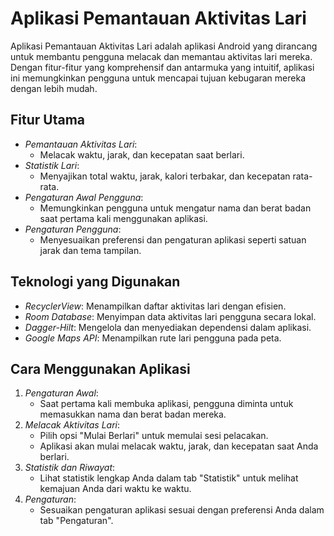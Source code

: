 # Aplikasi Pemantauan Aktivitas Lari

Aplikasi Pemantauan Aktivitas Lari adalah aplikasi Android yang dirancang untuk membantu pengguna melacak dan memantau aktivitas lari mereka. Dengan fitur-fitur yang komprehensif dan antarmuka yang intuitif, aplikasi ini memungkinkan pengguna untuk mencapai tujuan kebugaran mereka dengan lebih mudah.

## Fitur Utama

- *Pemantauan Aktivitas Lari*:
  - Melacak waktu, jarak, dan kecepatan saat berlari.
- *Statistik Lari*:
  - Menyajikan total waktu, jarak, kalori terbakar, dan kecepatan rata-rata.
- *Pengaturan Awal Pengguna*:
  - Memungkinkan pengguna untuk mengatur nama dan berat badan saat pertama kali menggunakan aplikasi.
- *Pengaturan Pengguna*:
  - Menyesuaikan preferensi dan pengaturan aplikasi seperti satuan jarak dan tema tampilan.

## Teknologi yang Digunakan

- *RecyclerView*: Menampilkan daftar aktivitas lari dengan efisien.
- *Room Database*: Menyimpan data aktivitas lari pengguna secara lokal.
- *Dagger-Hilt*: Mengelola dan menyediakan dependensi dalam aplikasi.
- *Google Maps API*: Menampilkan rute lari pengguna pada peta.

## Cara Menggunakan Aplikasi

1. *Pengaturan Awal*:
   - Saat pertama kali membuka aplikasi, pengguna diminta untuk memasukkan nama dan berat badan mereka.
2. *Melacak Aktivitas Lari*:
   - Pilih opsi "Mulai Berlari" untuk memulai sesi pelacakan.
   - Aplikasi akan mulai melacak waktu, jarak, dan kecepatan saat Anda berlari.
3. *Statistik dan Riwayat*:
   - Lihat statistik lengkap Anda dalam tab "Statistik" untuk melihat kemajuan Anda dari waktu ke waktu.
4. *Pengaturan*:
   - Sesuaikan pengaturan aplikasi sesuai dengan preferensi Anda dalam tab "Pengaturan".
